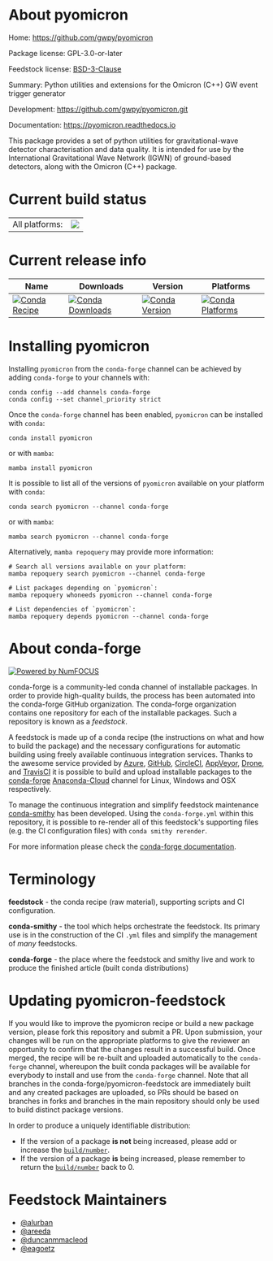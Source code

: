 About pyomicron
===============

Home: https://github.com/gwpy/pyomicron

Package license: GPL-3.0-or-later

Feedstock license: [BSD-3-Clause](https://github.com/conda-forge/pyomicron-feedstock/blob/main/LICENSE.txt)

Summary: Python utilities and extensions for the Omicron (C++) GW event trigger generator

Development: https://github.com/gwpy/pyomicron.git

Documentation: https://pyomicron.readthedocs.io

This package provides a set of python utilities for gravitational-wave
detector characterisation and data quality. It is intended for use by
the International Gravitational Wave Network (IGWN) of ground-based
detectors, along with the Omicron (C++) package.


Current build status
====================


<table><tr><td>All platforms:</td>
    <td>
      <a href="https://dev.azure.com/conda-forge/feedstock-builds/_build/latest?definitionId=10428&branchName=main">
        <img src="https://dev.azure.com/conda-forge/feedstock-builds/_apis/build/status/pyomicron-feedstock?branchName=main">
      </a>
    </td>
  </tr>
</table>

Current release info
====================

| Name | Downloads | Version | Platforms |
| --- | --- | --- | --- |
| [![Conda Recipe](https://img.shields.io/badge/recipe-pyomicron-green.svg)](https://anaconda.org/conda-forge/pyomicron) | [![Conda Downloads](https://img.shields.io/conda/dn/conda-forge/pyomicron.svg)](https://anaconda.org/conda-forge/pyomicron) | [![Conda Version](https://img.shields.io/conda/vn/conda-forge/pyomicron.svg)](https://anaconda.org/conda-forge/pyomicron) | [![Conda Platforms](https://img.shields.io/conda/pn/conda-forge/pyomicron.svg)](https://anaconda.org/conda-forge/pyomicron) |

Installing pyomicron
====================

Installing `pyomicron` from the `conda-forge` channel can be achieved by adding `conda-forge` to your channels with:

```
conda config --add channels conda-forge
conda config --set channel_priority strict
```

Once the `conda-forge` channel has been enabled, `pyomicron` can be installed with `conda`:

```
conda install pyomicron
```

or with `mamba`:

```
mamba install pyomicron
```

It is possible to list all of the versions of `pyomicron` available on your platform with `conda`:

```
conda search pyomicron --channel conda-forge
```

or with `mamba`:

```
mamba search pyomicron --channel conda-forge
```

Alternatively, `mamba repoquery` may provide more information:

```
# Search all versions available on your platform:
mamba repoquery search pyomicron --channel conda-forge

# List packages depending on `pyomicron`:
mamba repoquery whoneeds pyomicron --channel conda-forge

# List dependencies of `pyomicron`:
mamba repoquery depends pyomicron --channel conda-forge
```


About conda-forge
=================

[![Powered by
NumFOCUS](https://img.shields.io/badge/powered%20by-NumFOCUS-orange.svg?style=flat&colorA=E1523D&colorB=007D8A)](https://numfocus.org)

conda-forge is a community-led conda channel of installable packages.
In order to provide high-quality builds, the process has been automated into the
conda-forge GitHub organization. The conda-forge organization contains one repository
for each of the installable packages. Such a repository is known as a *feedstock*.

A feedstock is made up of a conda recipe (the instructions on what and how to build
the package) and the necessary configurations for automatic building using freely
available continuous integration services. Thanks to the awesome service provided by
[Azure](https://azure.microsoft.com/en-us/services/devops/), [GitHub](https://github.com/),
[CircleCI](https://circleci.com/), [AppVeyor](https://www.appveyor.com/),
[Drone](https://cloud.drone.io/welcome), and [TravisCI](https://travis-ci.com/)
it is possible to build and upload installable packages to the
[conda-forge](https://anaconda.org/conda-forge) [Anaconda-Cloud](https://anaconda.org/)
channel for Linux, Windows and OSX respectively.

To manage the continuous integration and simplify feedstock maintenance
[conda-smithy](https://github.com/conda-forge/conda-smithy) has been developed.
Using the ``conda-forge.yml`` within this repository, it is possible to re-render all of
this feedstock's supporting files (e.g. the CI configuration files) with ``conda smithy rerender``.

For more information please check the [conda-forge documentation](https://conda-forge.org/docs/).

Terminology
===========

**feedstock** - the conda recipe (raw material), supporting scripts and CI configuration.

**conda-smithy** - the tool which helps orchestrate the feedstock.
                   Its primary use is in the construction of the CI ``.yml`` files
                   and simplify the management of *many* feedstocks.

**conda-forge** - the place where the feedstock and smithy live and work to
                  produce the finished article (built conda distributions)


Updating pyomicron-feedstock
============================

If you would like to improve the pyomicron recipe or build a new
package version, please fork this repository and submit a PR. Upon submission,
your changes will be run on the appropriate platforms to give the reviewer an
opportunity to confirm that the changes result in a successful build. Once
merged, the recipe will be re-built and uploaded automatically to the
`conda-forge` channel, whereupon the built conda packages will be available for
everybody to install and use from the `conda-forge` channel.
Note that all branches in the conda-forge/pyomicron-feedstock are
immediately built and any created packages are uploaded, so PRs should be based
on branches in forks and branches in the main repository should only be used to
build distinct package versions.

In order to produce a uniquely identifiable distribution:
 * If the version of a package **is not** being increased, please add or increase
   the [``build/number``](https://docs.conda.io/projects/conda-build/en/latest/resources/define-metadata.html#build-number-and-string).
 * If the version of a package **is** being increased, please remember to return
   the [``build/number``](https://docs.conda.io/projects/conda-build/en/latest/resources/define-metadata.html#build-number-and-string)
   back to 0.

Feedstock Maintainers
=====================

* [@alurban](https://github.com/alurban/)
* [@areeda](https://github.com/areeda/)
* [@duncanmmacleod](https://github.com/duncanmmacleod/)
* [@eagoetz](https://github.com/eagoetz/)

